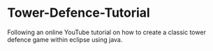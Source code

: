 # Tower-Defence-Tutorial
 Following an online YouTube tutorial on how to create a classic tower defence game within eclipse using java. 
